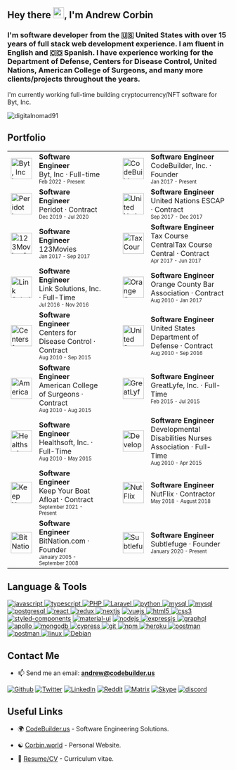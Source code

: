 <h2>Hey there <img src="https://raw.githubusercontent.com/MartinHeinz/MartinHeinz/master/wave.gif" width="25px">, I'm Andrew Corbin</h2>
<h3>I'm software developer from the 🇺🇸 United States with over 15 years of full stack web development experience. I am fluent in English and 🇨🇴 Spanish. I have experience working for the Department of Defense, Centers for Disease Control, United Nations, American College of Surgeons, and many more clients/projects throughout the years.</h3>

<p>I'm currently working full-time building cryptocurrency/NFT software for Byt, Inc.</p>

<p align="left"> <img src="https://komarev.com/ghpvc/?username=digitalnomad91&label=Profile%20views&color=0e75b6&style=flat" alt="digitalnomad91" /> </p>


<h2>Portfolio</h2>
<table border="0">
<tr>
<td> 
<img src="https://media-exp1.licdn.com/dms/image/C4E0BAQGM5bIjXVlVLw/company-logo_100_100/0/1644380874975?e=1653523200&amp;v=beta&amp;t=qMRI93y8yMsvXKV0i6GOTNqeFceeNky6tai3RrZ23YU" alt="Byt, Inc logo" width="48" height="48">
</td>
<td>
<b>Software Engineer</b><br>
<span>Byt, Inc · Full-time</span><br>
<sub><sup>Feb 2022 - Present</sup></sub>
</td>

<td>&nbsp;&nbsp;&nbsp;&nbsp;</td>
<td> 
<img src="https://codebuilder.us/images/mandala4_75.png" alt="CodeBuilder, Inc. logo" width="48" height="48">
</td>
<td>
<b>Software Engineer</b><br>
<span>CodeBuilder, Inc. · Founder</span><br>
<sub><sup>Jan 2017 - Present</sup></sub>
</td>
</tr>

<tr>
<td> 
<img src="https://media-exp1.licdn.com/dms/image/C560BAQEAiPKseWKZyg/company-logo_100_100/0/1572359567454?e=1653523200&amp;v=beta&amp;t=dJbPPSBbR-A6xTZl-lnGds1BAlSq9Edi1kFRrc-6dj0" alt="Peridot logo" width="48" height="48">
</td>
<td>
<b>Software Engineer</b><br>
<span>Peridot · Contract</span><br>
<sub><sup>Dec 2019 - Jul 2020</sup></sub>
</td>

<td>&nbsp;&nbsp;&nbsp;&nbsp;</td>
<td> 
<img src="https://media-exp1.licdn.com/dms/image/C4E0BAQF0_Fzyy7ap_A/company-logo_100_100/0/1628565359603?e=1653523200&amp;v=beta&amp;t=Qv43OmUF51wBOF1T7_tCBLpZR_OUMMkzbu9RTPl7vy8" alt="United Nations ESCAP logo" width="48" height="48">
</td>
<td>
<b>Software Engineer</b><br>
<span>United Nations ESCAP · Contract</span><br>
<sub><sup>Sep 2017 - Dec 2017</sup></sub>
</td>
</tr>

<tr>
<td> 
<img src="https://mumu-global.fp.ps.easebar.com/file/6178a10c1b7412587a0337e0TS2aJwdw02" alt="123Movies.fun" width="48" height="48">
</td>
<td>
<b>Software Engineer</b><br>
<span>123Movies</span><br>
<sub><sup>Jan 2017 - Sep 2017</sup></sub>
</td>

<td>&nbsp;&nbsp;&nbsp;&nbsp;</td>
<td> 
<img src="https://media-exp1.licdn.com/dms/image/C560BAQHzFb2vhFa3vA/company-logo_100_100/0/1536410697603?e=1653523200&amp;v=beta&amp;t=PR4Zt4UnLHzeDbRIipncpfkq6uB1HguethwhKgHc90s" alt="Tax Course Central logo" width="48" height="48">
</td>
<td>
<b>Software Engineer</b><br>
<span>Tax Course CentralTax Course Central · Contract</span><br>
<sub><sup>Apr 2017 - Jun 2017</sup></sub>
</td>
</tr>

<tr>
<td> 
<img src="https://media-exp1.licdn.com/dms/image/C4E0BAQFfLCoiATDh0g/company-logo_100_100/0/1585168564923?e=1653523200&amp;v=beta&amp;t=YskA62bZuPAceBhVPtg98B8vlVqJluYXb1qx_rv58Ro" alt="Link Solutions, Inc. logo" width="48" height="48">
</td>
<td>
<b>Software Engineer</b><br>
<span>Link Solutions, Inc. · Full-Time</span><br>
<sub><sup>Jul 2016 - Nov 2016</sup></sub>
</td>

<td>&nbsp;&nbsp;&nbsp;&nbsp;</td>
<td> 
<img src="https://media-exp1.licdn.com/dms/image/C4E0BAQEIIG--j6vhSA/company-logo_100_100/0/1519881169413?e=1653523200&amp;v=beta&amp;t=825YJb-720BWgkCsBwqPqXszT8RoMur5OoYW1NdbrXU" alt="Orange County Bar Association logo" width="48" height="48">
</td>
<td>
<b>Software Engineer</b><br>
<span>Orange County Bar Association · Contract</span><br>
<sub><sup>Aug 2010 - Jan 2017</sup></sub>
</td>
</tr>

<tr>
<td> 
<img src="https://media-exp1.licdn.com/dms/image/C4E0BAQFonzUqFZad2A/company-logo_100_100/0/1547132200786?e=1653523200&v=beta&t=oyWpxKJuL4Aupp5qVHdjip458vGy5WQF-lBzmjVh21A" alt="Centers for Disease Control" width="48" height="48">
</td>
<td>
<b>Software Engineer</b><br>
<span>Centers for Disease Control · Contract</span><br>
<sub><sup>Aug 2010 - Sep 2015</sup></sub>
</td>

<td>&nbsp;&nbsp;&nbsp;&nbsp;</td>
<td> 
<img src="https://media-exp1.licdn.com/dms/image/C4D0BAQE4xab46KlLMA/company-logo_100_100/0/1643657220769?e=1653523200&amp;v=beta&amp;t=L9qrju0GM1gGSCzRl1nGrA5WbvjIbliecUk_vXovqFo" alt="United States Department of Defense logo" width="48" height="48">
</td>
<td>
<b>Software Engineer</b><br>
<span>United States Department of Defense · Contract</span><br>
<sub><sup>Aug 2010 - Sep 2016</sup></sub>
</td>
</tr>

<tr>
<td> 
<img src="https://media-exp1.licdn.com/dms/image/C4E0BAQHFd-TOSD0TkA/company-logo_100_100/0/1642183054486?e=1653523200&amp;v=beta&amp;t=QpFY7aO2F0xLwS0VRTbQmcZSUB8o4Ofh_fXj0ITtEnc" alt="American College of Surgeons logo" width="48" height="48">
</td>
<td>
<b>Software Engineer</b><br>
<span>American College of Surgeons · Contract</span><br>
<sub><sup>Aug 2010 - Aug 2015</sup></sub>
</td>

<td>&nbsp;&nbsp;&nbsp;&nbsp;</td>
<td> 
<img src="https://media-exp1.licdn.com/dms/image/C4E0BAQFeQ8TyVEfV_Q/company-logo_100_100/0/1519865598499?e=1653523200&v=beta&t=1sslUS509L9Tc9iyYX8pxkvCPRy_Ej5_UtQ-6wc4mVk" alt="GreatLyfe, Inc." width="48" height="48">
</td>
<td>
<b>Software Engineer</b><br>
<span>GreatLyfe, Inc. · Full-Time</span><br>
<sub><sup>Feb 2015 - Jul 2015</sup></sub>
</td>
</tr>

<tr>
<td> 
<img src="https://media-exp1.licdn.com/dms/image/C560BAQFlqmH8VX5Z_w/company-logo_100_100/0/1519895499560?e=1653523200&v=beta&t=xqNhZBrONydA9U03lH5WOUtF48Y9Xj_oEFL5x3okoKs" alt="Healthsoft, Inc." width="48" height="48">
</td>
<td>
<b>Software Engineer</b><br>
<span>Healthsoft, Inc. · Full-Time</span><br>
<sub><sup>Aug 2010 - May 2015</sup></sub>
</td>

<td>&nbsp;&nbsp;&nbsp;&nbsp;</td>
<td> 
<img src="https://media-exp1.licdn.com/dms/image/C4E0BAQEW9SrO9TUH9w/company-logo_100_100/0/1597342187979?e=1653523200&amp;v=beta&amp;t=VdHRg7xzKFvAIWFLDZcYiNs7xHW9KazzhdnZaU4ozRw" alt="Developmental Disabilities Nurses Association logo" width="48" height="48">
</td>
<td>
<b>Software Engineer</b><br>
<span>Developmental Disabilities Nurses Association · Full-Time</span><br>
<sub><sup>Aug 2010 - Apr 2015</sup></sub>
</td>
</tr>


<tr>
<td> 
<img src="https://kyba.codebuilder.us/images/logo.png" alt="Keep Your Boat Afloat" width="48" height="48">
</td>
<td>
<b>Software Engineer</b><br>
<span>Keep Your Boat Afloat · Contract</span><br>
<sub><sup>September 2021 - Present</sup></sub>
</td>

<td>&nbsp;&nbsp;&nbsp;&nbsp;</td>
<td> 
<img src="https://www.nutflix.com/favicon.png" alt="NutFlix" width="48" height="48">
</td>
<td>
<b>Software Engineer</b><br>
<span>NutFlix · Contractor</span><br>
<sub><sup>May 2018 - August 2018</sup></sub>
</td>
</tr>


<tr>
<td> 
<img src="https://subtlefu.ge/bitnation.ico" alt="BitNation.com" width="48" height="48">
</td>
<td>
<b>Software Engineer</b><br>
<span>BitNation.com · Founder</span><br>
<sub><sup>January 2005 - September 2008</sup></sub>
</td>
<td>&nbsp;&nbsp;&nbsp;&nbsp;</td>
<td> 
<img src="https://subtlefu.ge/transparent.png" alt="Subtlefuge" width="48" height="48">
</td>
<td>
<b>Software Engineer</b><br>
<span>Subtlefuge · Founder</span><br>
<sub><sup>January 2020 - Present</sup></sub>
</td>

</tr>


</table>








<h2>Language & Tools</h2>
<p align="left">
	<a href="https://developer.mozilla.org/en-US/docs/Web/JavaScript" target="_blank"> <img src="https://img.shields.io/badge/JavaScript-F7DF1E?style=for-the-badge&logo=javascript&logoColor=black" alt="javascript" /> </a> 
	<a href="https://www.typescriptlang.org/" target="_blank"> <img src="https://img.shields.io/badge/TypeScript-007ACC?style=for-the-badge&logo=typescript&logoColor=white" alt="typescript" /> </a> 
	<a href="https://www.php.net/" target="_blank"> <img src="https://img.shields.io/badge/PHP-8892bf?style=for-the-badge&logo=PHP&logoColor=white" alt="PHP" /> </a> 
	<a href="https://laravel.com/" target="_blank"> <img src="https://img.shields.io/badge/Laravel-ff2d20?style=for-the-badge&logo=laravel&logoColor=white" alt="Laravel" /> </a> 
	<a href="https://www.python.org" target="_blank"> <img src="https://img.shields.io/badge/Python-14354C?style=for-the-badge&logo=python&logoColor=white" alt="python" /> </a>
	<a href="https://www.mysql.com/" target="_blank"> <img src="https://img.shields.io/badge/MYSQL-00758f?style=for-the-badge&logo=MYSQL&logoColor=white" alt="mysql" /> </a>
	<a href="https://mariadb.org/" target="_blank"> <img src="https://img.shields.io/badge/MariaDB-4e629a?style=for-the-badge&logo=mariadb&logoColor=white" alt="mysql" /> </a>
	<a href="https://www.postgresql.org" target="_blank"> <img src="https://img.shields.io/badge/PostgreSQL-316192?style=for-the-badge&logo=postgresql&logoColor=white" alt="postgresql" /> </a>
	<a href="https://reactjs.org/" target="_blank"> <img src="https://img.shields.io/badge/React-20232A?style=for-the-badge&logo=react&logoColor=61DAFB" alt="react" /> </a>
	<a href="https://redux.js.org" target="_blank"> <img src="https://img.shields.io/badge/Redux-593D88?style=for-the-badge&logo=redux&logoColor=white" alt="redux" /> </a>
	<a href="https://nextjs.org/" target="_blank"> <img src="https://img.shields.io/badge/next.js-000000?style=for-the-badge&logo=next.js&logoColor=white" alt="nextjs" /></a>
	<a href="https://vuejs.org/" target="_blank"> <img src="https://img.shields.io/badge/Vue.js-35495E?style=for-the-badge&logo=vue.js&logoColor=4FC08D" alt="vuejs" /> </a> 
	<a href="https://www.w3.org/html/" target="_blank"> <img src="https://img.shields.io/badge/HTML5-E34F26?style=for-the-badge&logo=html5&logoColor=white" alt="html5" /> </a>
	<a href="https://www.w3schools.com/css/" target="_blank"> <img src="https://img.shields.io/badge/CSS3-1572B6?style=for-the-badge&logo=css3&logoColor=white" alt="css3" /> </a>
	<a href="https://www.styled-components.com" target="_blank"> <img src="https://img.shields.io/badge/styled--components-DB7093?style=for-the-badge&logo=styled-components&logoColor=white" alt="styled-components" /></a>
	<a href="https://material-ui.org/" target="_blank"> <img src="https://img.shields.io/badge/Material--UI-0081CB?style=for-the-badge&logo=material-ui&logoColor=white" alt="material-ui" /></a>
	<a href="https://nodejs.org" target="_blank"> <img src="https://img.shields.io/badge/Node.js-43853D?style=for-the-badge&logo=node.js&logoColor=white" alt="nodejs" /> </a>
	<a href="https://www.expressjs.com" target="_blank"> <img src="https://img.shields.io/badge/Express.js-000000?style=for-the-badge&logo=express&logoColor=white" alt="expressjs" /> </a>
	<a href="https://graphql.org" target="_blank"> <img src="https://img.shields.io/badge/graphql-e535ab?style=for-the-badge&logo=graphql&logoColor=white" alt="graphql" /> </a>
	<a href="https://www.apollographql.com" target="_blank"> <img src="https://img.shields.io/badge/apollo-162A45?style=for-the-badge&logo=apollo%20graphql&logoColor=white" alt="apollo" /> </a>
	<a href="https://www.mongodb.com/" target="_blank"> <img src="https://img.shields.io/badge/MongoDB-4EA94B?style=for-the-badge&logo=mongodb&logoColor=white" alt="mongodb" /> </a>
	<a href="https://www.cypress.io" target="_blank"> <img src="https://img.shields.io/badge/cypress-000000?style=for-the-badge&logo=cypress&logoColor=white" alt="cypress" /> </a>
	<a href="https://git-scm.com/" target="_blank"> <img src="https://img.shields.io/badge/Git-F05032?style=for-the-badge&logo=git&logoColor=white" alt="git" /> </a>
	<a href="https://npmjs.com/" target="_blank"> <img src="https://img.shields.io/badge/npm-CB3837?style=for-the-badge&logo=npm&logoColor=white" alt="npm" /> </a>
	<a href="https://heroku.com" target="_blank"> <img src="https://img.shields.io/badge/Heroku-430098?style=for-the-badge&logo=heroku&logoColor=white" alt="heroku" /> </a>
	<a href="https://postman.com" target="_blank"> <img src="https://img.shields.io/badge/postman-E95723?style=for-the-badge&logo=postman&logoColor=white" alt="postman" /> </a>
	<a href="https://code.visualstudio.com" target="_blank"> <img src="https://img.shields.io/badge/VS_Code-0078D4?style=for-the-badge&logo=visual%20studio%20code&logoColor=white" alt="postman" /> </a>
	<a href="https://www.linux.org/" target="_blank"> <img src="https://img.shields.io/badge/linux-E79A00?style=for-the-badge&logo=linux&logoColor=white" alt="linux" /> </a>
	<a href="https://www.debian.org/" target="_blank"> <img src="https://img.shields.io/badge/Debian-a80030?style=for-the-badge&logo=Debian&logoColor=white" alt="Debian" /> </a>
</p>

<h2>Contact Me</h2>

- 📫 Send me an email: **andrew@codebuilder.us**

<p><a href="https://github.com/digitalnomad91" target="_blank"><img alt="Github" src="https://img.shields.io/badge/GitHub-161b22.svg?&style=for-the-badge&logo=Github&logoColor=white" /></a> 
<a href="https://twitter.com/digitalnomad91" target="_blank"><img alt="Twitter" src="https://img.shields.io/badge/twitter-%231DA1F2.svg?&style=for-the-badge&logo=twitter&logoColor=white" /></a> 
<a href="https://www.linkedin.com/in/digitalnomad91" target="_blank"><img alt="LinkedIn" src="https://img.shields.io/badge/linkedin-%230077B5.svg?&style=for-the-badge&logo=linkedin&logoColor=white" /></a> 
<a href="https://www.reddit.com/u/taofullstack" target="_blank"><img alt="Reddit" src="https://img.shields.io/badge/Reddit-FF4500?style=for-the-badge&logo=reddit&logoColor=white" /></a>
 <a href="https://matrix.subtlefu.ge/#/#root:subtlefu.ge" target="_blank"><img alt="Matrix" src="https://img.shields.io/matrix/subtlespace:subtlefu.ge?label=Matrix&logo=matrix&style=for-the-badge" /></a>
 <a href="https://join.skype.com/invite/jgfzj3ov5i5U" target="_blank"><img alt="Skype" src="https://img.shields.io/badge/Skype-00aff0.svg?&style=for-the-badge&logo=Skype&logoColor=white" /></a>	
 <a href="https://discordapp.com/users/542088220117303316/" target="_blank"><img alt="discord" src="https://img.shields.io/badge/Discord-5560e9?style=for-the-badge&logo=Discord&logoColor=white" /></a>	
	
</p>


 
<h2>Useful Links</h2>

- 🌍 <a href="https://codebuilder.us" target="_blank">CodeBuilder.us</a> - Software Engineering Solutions.

- ☯ <a href="https://corbin.world" target="_blank">Corbin.world</a> - Personal Website.

- 💼 <a href="https://corbin.world/resume" target="_blank">Resume/CV</a> - Curriculum vitae.
